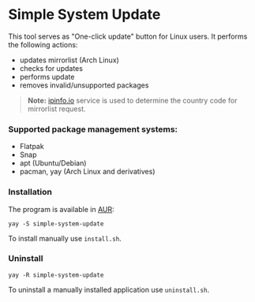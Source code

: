 # Simple System Update

This tool serves as "One-click update" button for Linux users.
It performs the following actions:

- updates mirrorlist (Arch Linux)
- checks for updates
- performs update
- removes invalid/unsupported packages

> **Note:** [ipinfo.io](https://ipinfo.io/) service is used to determine the country code for mirrorlist request.

### Supported package management systems:

- Flatpak
- Snap
- apt (Ubuntu/Debian)
- pacman, yay (Arch Linux and derivatives)

### Installation

The program is available in [AUR](https://aur.archlinux.org/packages/simple-system-update):

```
yay -S simple-system-update
```

To install manually use `install.sh`.

### Uninstall

```
yay -R simple-system-update
```

To uninstall a manually installed application use `uninstall.sh`.

